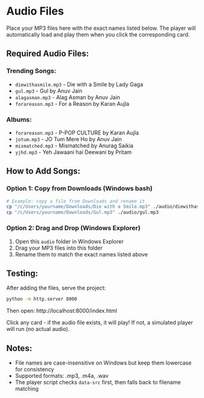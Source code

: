 # Audio Files

Place your MP3 files here with the exact names listed below. The player will automatically load and play them when you click the corresponding card.

## Required Audio Files:

### Trending Songs:
- `diewithasmile.mp3` - Die with a Smile by Lady Gaga
- `gul.mp3` - Gul by Anuv Jain
- `alagasman.mp3` - Alag Asman by Anuv Jain
- `forareason.mp3` - For a Reason by Karan Aujla

### Albums:
- `forareason.mp3` - P-POP CULTURE by Karan Aujla
- `jotum.mp3` - JO Tum Mere Ho by Anuv Jain
- `mismatched.mp3` - Mismatched by Anurag Saikia
- `yjhd.mp3` - Yeh Jawaani hai Deewani by Pritam

## How to Add Songs:

### Option 1: Copy from Downloads (Windows bash)
```bash
# Example: copy a file from Downloads and rename it
cp "/c/Users/yourname/Downloads/Die with a Smile.mp3" ./audio/diewithasmile.mp3
cp "/c/Users/yourname/Downloads/Gul.mp3" ./audio/gul.mp3
```

### Option 2: Drag and Drop (Windows Explorer)
1. Open this `audio` folder in Windows Explorer
2. Drag your MP3 files into this folder
3. Rename them to match the exact names listed above

## Testing:

After adding the files, serve the project:
```bash
python -m http.server 8000
```

Then open: http://localhost:8000/index.html

Click any card - if the audio file exists, it will play! If not, a simulated player will run (no actual audio).

## Notes:
- File names are case-insensitive on Windows but keep them lowercase for consistency
- Supported formats: .mp3, .m4a, .wav
- The player script checks `data-src` first, then falls back to filename matching
